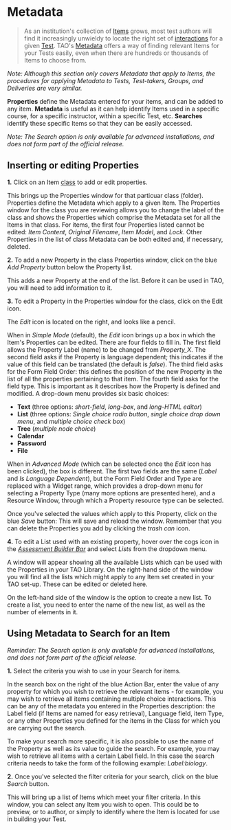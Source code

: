 <!--
created_at: 2016-12-15
authors:         
    - "Catherine Pease"
--> 

# Metadata

>As an institution's collection of [Items](../appendix/glossary.md#item) grows, most test authors will find it increasingly unwieldy to locate the right set of [interactions](../appendix/glossary.md#interaction) for a given [Test](../appendix/glossary.md#test). TAO's [Metadata](../appendix/glossary.md#metadata) offers a way of finding relevant Items for your Tests easily, even when there are hundreds or thousands of Items to choose from. 


*Note: Although this section only covers Metadata that apply to Items, the procedures for applying Metadata to Tests, Test-takers, Groups, and Deliveries are very similar.*

**Properties** define the Metadata entered for your items, and can be added to any item. **Metadata** is useful as it can help identify Items used in a specific course, for a specific instructor, within a specific Test, etc. **Searches** identify these specific Items so that they can be easily accessed.

*Note: The Search option is only available for advanced installations, and does not form part of the official release.*


## Inserting or editing Properties

**1.** Click on an Item [class](../appendix/glossary.md#class) to add or edit properties. 

This brings up the Properties window for that particuar class (folder). Properties define the Metadata which apply to a given Item. The Properties window for the class you are reviewing allows you to change the label of the class and shows the Properties which comprise the Metadata set for all the Items in that class. For items, the first four Properties listed cannot be edited: *Item Content*, *Original Filename*, *Item Model*, and *Lock*. Other Properties in the list of class Metadata can be both edited and, if necessary, deleted.

**2.**  To add a new Property in the class Properties window, click on the blue *Add Property* button below the Property list.

This adds a new Property at the end of the list. Before it can be used in TAO, you will need to add information to it.

**3.** To edit a Property in the Properties window for the class, click on the Edit icon.

The *Edit* icon is located on the right, and looks like a pencil.

When in *Simple Mode* (default), the *Edit* icon brings up a box in which the Item's Properties can be edited. There are four fields to fill in. The first field allows the Property Label (name) to be changed from *Property_X*. The second field asks if the Property is language dependent; this indicates if the value of this field can be translated (the default is *false*). The third field asks for the Form Field Order: this defines the position of the new Property in the list of all the properties pertaining to that item. The fourth field asks for the field type. This is important as it describes how the Property is defined and modified. A drop-down menu provides six basic choices:

- **Text** (three options: *short-field*, *long-box*, and *long-HTML editor*)
- **List** (three options: *Single choice radio button*, *single choice drop down menu*, and *multiple choice check box*)
- **Tree** (*multiple node choice*)
- **Calendar**
- **Password**
- **File**

When in *Advanced Mode* (which can be selected once the *Edit* icon has been clicked), the box is different. The first two fields are the same (*Label* and *Is Language Dependent*), but the Form Field Order and Type are replaced with a Widget range, which provides a drop-down menu for selecting a Property Type (many more options are presented here), and a Resource Window, through which a Property resource type can be selected.

Once you've selected the values which apply to this Property, click on the blue *Save* button: This will save and reload the window. Remember that you can delete the Properties you add by clicking the *trash can* icon.

**4.** To edit a List used with an existing property, hover over the cogs icon in the *[Assessment Builder Bar](../appendix/glossary.md#assessment-builder-bar)* and select *Lists* from the dropdown menu.

A window will appear showing all the available Lists which can be used with the Properties in your TAO Library. On the right-hand side of the window you will find all the lists which might apply to any Item set created in your TAO set-up. These can be edited or deleted here.

On the left-hand side of the window is the option to create a new list. To create a list, you need to enter the name of the new list, as well as the number of elements in it. 


## Using Metadata to Search for an Item

*Reminder: The Search option is only available for advanced installations, and does not form part of the official release.*

**1.** Select the criteria you wish to use in your Search for items.

In the search box on the right of the blue Action Bar, enter the value of any property for which you wish to retrieve the relevant items - for example, you may wish to retrieve all items containing multiple choice interactions. This can be any of the metadata you entered in the Properties description: the Label field (if Items are named for easy retrieval), Language field, item Type, or any other Properties you defined for the items in the Class for which you are carrying out the search.

To make your search more specific, it is also possible to use the name of the Property as well as its value to guide the search. For example, you may wish to retrieve all items with a certain Label field. In this case the search criteria needs to take the form of the following example: *Label:biology*.


**2.** Once you've selected the filter criteria for your search, click on the blue *Search* button.

This will bring up a list of Items which meet your filter criteria. In this window, you can select any Item you wish to open. This could be to preview, or to author, or simply to identify where the Item is located for use in building your Test.